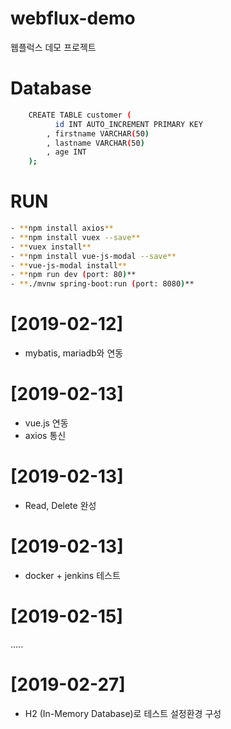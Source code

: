 # webflux-demo
웹플럭스 데모 프로젝트

# Database
``` bash
    CREATE TABLE customer (
          id INT AUTO_INCREMENT PRIMARY KEY
        , firstname VARCHAR(50)
        , lastname VARCHAR(50)
        , age INT
    );
```

# RUN
``` bash
- **npm install axios**
- **npm install vuex --save**
- **vuex install**
- **npm install vue-js-modal --save**
- **vue-js-modal install**
- **npm run dev (port: 80)**
- **./mvnw spring-boot:run (port: 8080)**
```

# [2019-02-12]
- mybatis, mariadb와 연동

# [2019-02-13]
- vue.js 연동
- axios 통신

# [2019-02-13]
- Read, Delete 완성

# [2019-02-13]
- docker + jenkins 테스트

# [2019-02-15]

.....

# [2019-02-27]
- H2 (In-Memory Database)로 테스트 설정환경 구성